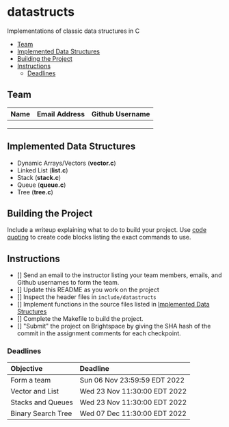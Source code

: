 # datastructs
Implementations of classic data structures in C

<!-- MarkdownTOC -->

- [Team](#team)
- [Implemented Data Structures](#implemented-data-structures)
- [Building the Project](#building-the-project)
- [Instructions](#instructions)
	- [Deadlines](#deadlines)

<!-- /MarkdownTOC -->


<a id="team"></a>
## Team

| Name | Email Address | Github Username |
|:-----|:--------------|:----------------|
|      |               |                 |
|      |               |                 |
|      |               |                 |

<a id="implemented-data-structures"></a>
## Implemented Data Structures

- Dynamic Arrays/Vectors (**vector.c**)
- Linked List (**list.c**)
- Stack (**stack.c**)
- Queue (**queue.c**)
- Tree (**tree.c**)

<a id="building-the-project"></a>
## Building the Project

Include a writeup explaining what to do to build your project. Use [code quoting](https://docs.github.com/en/get-started/writing-on-github/getting-started-with-writing-and-formatting-on-github/basic-writing-and-formatting-syntax#quoting-code) to create code blocks listing the exact commands to use.

<a id="instructions"></a>
## Instructions

- [] Send an email to the instructor listing your team members, emails, and Github usernames to form the team.
- [] Update this README as you work on the project
- [] Inspect the header files in `include/datastructs`
- [] Implement functions in the source files listed in [Implemented Data Structures](#implemented-data-structures)
- [] Complete the Makefile to build the project.
- [] "Submit" the project on Brightspace by giving the SHA hash of the commit in the assignment comments for each checkpoint.

<a id="deadlines"></a>
### Deadlines

| Objective          | Deadline                     |
|:-------------------|:-----------------------------|
| Form a team        | Sun 06 Nov 23:59:59 EDT 2022 |
| Vector and List    | Wed 23 Nov 11:30:00 EDT 2022 |
| Stacks and Queues  | Wed 23 Nov 11:30:00 EDT 2022 |
| Binary Search Tree | Wed 07 Dec 11:30:00 EDT 2022 |
